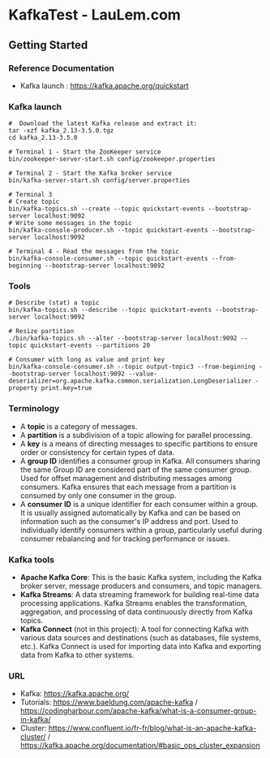 # KafkaTest - LauLem.com

## Getting Started

### Reference Documentation
* Kafka launch : https://kafka.apache.org/quickstart

### Kafka launch
```
#  Download the latest Kafka release and extract it:
tar -xzf kafka_2.13-3.5.0.tgz
cd kafka_2.13-3.5.0

# Terminal 1 - Start the ZooKeeper service
bin/zookeeper-server-start.sh config/zookeeper.properties

# Terminal 2 - Start the Kafka broker service
bin/kafka-server-start.sh config/server.properties

# Terminal 3
# Create topic
bin/kafka-topics.sh --create --topic quickstart-events --bootstrap-server localhost:9092
# Write some messages in the topic
bin/kafka-console-producer.sh --topic quickstart-events --bootstrap-server localhost:9092

# Terminal 4 - Read the messages from the topic
bin/kafka-console-consumer.sh --topic quickstart-events --from-beginning --bootstrap-server localhost:9092
```

### Tools
```
# Describe (stat) a topic
bin/kafka-topics.sh --describe --topic quickstart-events --bootstrap-server localhost:9092

# Resize partition
./bin/kafka-topics.sh --alter --bootstrap-server localhost:9092 --topic quickstart-events --partitions 20

# Consumer with long as value and print key
bin/kafka-console-consumer.sh --topic output-topic3 --from-beginning --bootstrap-server localhost:9092 --value-deserializer=org.apache.kafka.common.serialization.LongDeserializer -property print.key=true
```

### Terminology
- A **topic** is a category of messages.
- A **partition** is a subdivision of a topic allowing for parallel processing.
- A **key** is a means of directing messages to specific partitions to ensure order or consistency for certain types of data.
- A **group ID** identifies a consumer group in Kafka. All consumers sharing the same Group ID are considered part of the same consumer group. Used for offset management and distributing messages among consumers. Kafka ensures that each message from a partition is consumed by only one consumer in the group.
- A **consumer ID** is a unique identifier for each consumer within a group. It is usually assigned automatically by Kafka and can be based on information such as the consumer's IP address and port. Used to individually identify consumers within a group, particularly useful during consumer rebalancing and for tracking performance or issues.

### Kafka tools
- **Apache Kafka Core**: This is the basic Kafka system, including the Kafka broker server, message producers and consumers, and topic managers.
- **Kafka Streams**: A data streaming framework for building real-time data processing applications. Kafka Streams enables the transformation, aggregation, and processing of data continuously directly from Kafka topics.
- **Kafka Connect** (not in this project): A tool for connecting Kafka with various data sources and destinations (such as databases, file systems, etc.). Kafka Connect is used for importing data into Kafka and exporting data from Kafka to other systems.

### URL
- Kafka: https://kafka.apache.org/
- Tutorials: https://www.baeldung.com/apache-kafka / https://codingharbour.com/apache-kafka/what-is-a-consumer-group-in-kafka/
- Cluster: https://www.confluent.io/fr-fr/blog/what-is-an-apache-kafka-cluster/ / https://kafka.apache.org/documentation/#basic_ops_cluster_expansion